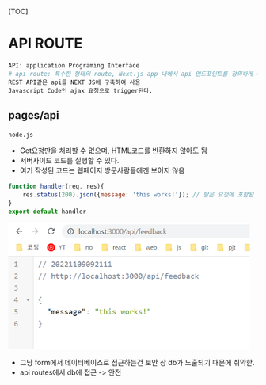 [TOC]

# API ROUTE

```python
API: application Programing Interface
# api route: 특수한 형태의 route, Next.js app 내에서 api 앤드포인트를 정의하게 해줌
REST API같은 api를 NEXT JS에 구축하여 사용
Javascript Code인 ajax 요청으로 trigger된다.
```



## pages/api

`node.js`

- Get요청만을 처리할 수 없으며, HTML코드를 반환하지 않아도 됨
- 서버사이드 코드를 실행할 수 있다.
- 여기 작성된 코드는 웹페이지 방문사람들에겐 보이지 않음

```jsx
function handler(req, res){
    res.status(200).json({message: 'this works!'}); // 받은 요청에 포함된 데이터를 JSON형식으로
}
export default handler
```

<img src="images/image-20221109092213431.png" alt="image-20221109092213431" style="zoom:80%;" /> 

- 그냥 form에서 데이터베이스로 접근하는건 보안 상 db가 노출되기 때문에 취약핟.
- api routes에서 db에 접근 -> 안전